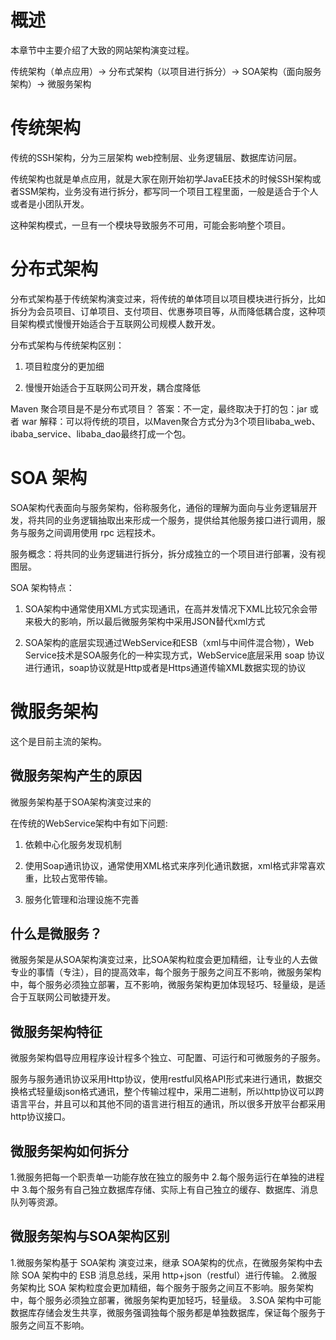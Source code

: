 # 概述

本章节中主要介绍了大致的网站架构演变过程。

传统架构（单点应用）-> 分布式架构（以项目进行拆分）-> SOA架构（面向服务架构）-> 微服务架构

# 传统架构

传统的SSH架构，分为三层架构 web控制层、业务逻辑层、数据库访问层。

传统架构也就是单点应用，就是大家在刚开始初学JavaEE技术的时候SSH架构或者SSM架构，业务没有进行拆分，都写同一个项目工程里面，一般是适合于个人或者是小团队开发。

这种架构模式，一旦有一个模块导致服务不可用，可能会影响整个项目。

# 分布式架构

分布式架构基于传统架构演变过来，将传统的单体项目以项目模块进行拆分，比如拆分为会员项目、订单项目、支付项目、优惠券项目等，从而降低耦合度，这种项目架构模式慢慢开始适合于互联网公司规模人数开发。

分布式架构与传统架构区别：

1. 项目粒度分的更加细

2. 慢慢开始适合于互联网公司开发，耦合度降低

Maven 聚合项目是不是分布式项目？
答案：不一定，最终取决于打的包：jar 或者 war
解释：可以将传统的项目，以Maven聚合方式分为3个项目libaba_web、ibaba_service、libaba_dao最终打成一个包。

# SOA 架构

SOA架构代表面向与服务架构，俗称服务化，通俗的理解为面向与业务逻辑层开发，将共同的业务逻辑抽取出来形成一个服务，提供给其他服务接口进行调用，服务与服务之间调用使用 rpc 远程技术。

服务概念：将共同的业务逻辑进行拆分，拆分成独立的一个项目进行部署，没有视图层。

SOA 架构特点：

1. SOA架构中通常使用XML方式实现通讯，在高并发情况下XML比较冗余会带来极大的影响，所以最后微服务架构中采用JSON替代xml方式

2. SOA架构的底层实现通过WebService和ESB（xml与中间件混合物），Web Service技术是SOA服务化的一种实现方式，WebService底层采用 soap 协议进行通讯，soap协议就是Http或者是Https通道传输XML数据实现的协议

# 微服务架构

这个是目前主流的架构。

## 微服务架构产生的原因

微服务架构基于SOA架构演变过来的

在传统的WebService架构中有如下问题:

1. 依赖中心化服务发现机制

2. 使用Soap通讯协议，通常使用XML格式来序列化通讯数据，xml格式非常喜欢重，比较占宽带传输。

3. 服务化管理和治理设施不完善

## 什么是微服务？

微服务架是从SOA架构演变过来，比SOA架构粒度会更加精细，让专业的人去做专业的事情（专注），目的提高效率，每个服务于服务之间互不影响，微服务架构中，每个服务必须独立部署，互不影响，微服务架构更加体现轻巧、轻量级，是适合于互联网公司敏捷开发。

## 微服务架构特征

微服务架构倡导应用程序设计程多个独立、可配置、可运行和可微服务的子服务。

服务与服务通讯协议采用Http协议，使用restful风格API形式来进行通讯，数据交换格式轻量级json格式通讯，整个传输过程中，采用二进制，所以http协议可以跨语言平台，并且可以和其他不同的语言进行相互的通讯，所以很多开放平台都采用http协议接口。

## 微服务架构如何拆分

1.微服务把每一个职责单一功能存放在独立的服务中
2.每个服务运行在单独的进程中
3.每个服务有自己独立数据库存储、实际上有自己独立的缓存、数据库、消息队列等资源。

## 微服务架构与SOA架构区别

1.微服务架构基于 SOA架构 演变过来，继承 SOA架构的优点，在微服务架构中去除 SOA 架构中的 ESB 消息总线，采用 http+json（restful）进行传输。
2.微服务架构比 SOA 架构粒度会更加精细，每个服务于服务之间互不影响。服务架构中，每个服务必须独立部署，微服务架构更加轻巧，轻量级。
3.SOA 架构中可能数据库存储会发生共享，微服务强调独每个服务都是单独数据库，保证每个服务于服务之间互不影响。